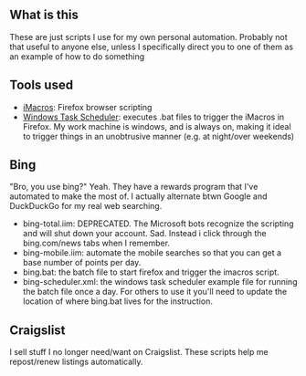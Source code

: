 ## What is this

These are just scripts I use for my own personal automation. Probably not that useful to anyone else, unless I specifically direct you to one of them as an example of how to do something

## Tools used

* [iMacros](http://imacros.net/overview): Firefox browser scripting
* [Windows Task Scheduler](http://windows.microsoft.com/en-US/windows/schedule-task): executes .bat files to trigger the iMacros in Firefox.  My work machine is windows, and is always on, making it ideal to trigger things in an unobtrusive manner (e.g. at night/over weekends) 

## Bing

"Bro, you use bing?" Yeah. They have a rewards program that I've automated to make the most of. I actually alternate btwn Google and DuckDuckGo for my real web searching.
 
 * bing-total.iim: DEPRECATED. The Microsoft bots recognize the scripting and will shut down your account. Sad. Instead i click through the bing.com/news tabs when I remember. 
 * bing-mobile.iim: automate the mobile searches so that you can get a base number of points per day. 
 * bing.bat: the batch file to start firefox and trigger the imacros script. 
 * bing-scheduler.xml: the windows task scheduler example file for running the batch file once a day. For others to use it you'll need to update the location of where bing.bat lives for the <command> instruction.

## Craigslist

I sell stuff I no longer need/want on Craigslist. These scripts help me repost/renew listings automatically.

